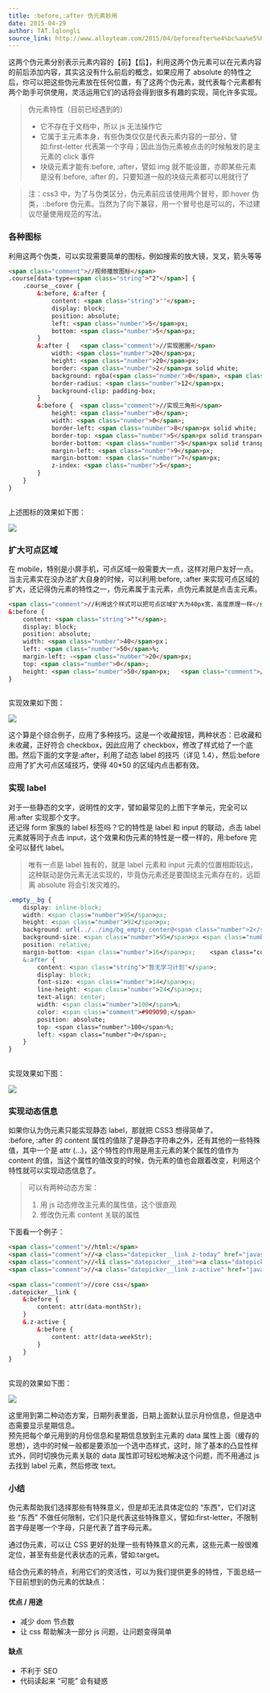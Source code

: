 ```yaml
---
title: :before,:after 伪元素妙用
date: 2015-04-29
author: TAT.lqlongli
source_link: http://www.alloyteam.com/2015/04/beforeafter%e4%bc%aa%e5%85%83%e7%b4%a0%e5%a6%99%e7%94%a8/
---
```


<!-- {% raw %} - for jekyll -->

这两个伪元素分别表示元素内容的【前】【后】，利用这两个伪元素可以在元素内容的前后添加内容，其实这没有什么前后的概念，如果应用了 absolute 的特性之后，你可以把这些伪元素放在任何位置，有了这两个伪元素，就代表每个元素都有两个助手可供使用，灵活运用它们的话将会得到很多有趣的实现，简化许多实现。

> 伪元素特性（目前已经遇到的）
>
> -   它不存在于文档中，所以 js 无法操作它
> -   它属于主元素本身，有些伪类仅仅是代表元素内容的一部分，譬如:first-letter 代表第一个字母；因此当伪元素被点击的时候触发的是主元素的 click 事件
> -   块级元素才能有:before, :after，譬如 img 就不能设置，亦即某些元素是没有:before, :after 的，只要知道一般的块级元素都可以用就行了

> 注：css3 中，为了与伪类区分，伪元素前应该使用两个冒号，即:hover 伪类，::before 伪元素。当然为了向下兼容，用一个冒号也是可以的，不过建议尽量使用规范的写法。

### 各种图标

利用这两个伪类，可以实现需要简单的图标，例如搜索的放大镜，叉叉，箭头等等

```html
<span class="comment">//视频播放图标</span>
.course[data-type=<span class="string">"2"</span>] {
    .course__cover {
        &:before, &:after {
            content: <span class="string">''</span>;
            display: block;
            position: absolute;
            left: <span class="number">5</span>px;
            bottom: <span class="number">5</span>px;
        }
        &:after {   <span class="comment">//实现圈圈</span>
            width: <span class="number">20</span>px;
            height: <span class="number">20</span>px;
            border: <span class="number">2</span>px solid white;
            background: rgba(<span class="number">0</span>, <span class="number">0</span>, <span class="number">0</span>, .<span class="number">6</span>);
            border-radius: <span class="number">12</span>px;
            background-clip: padding-box;
        }
        &:before {  <span class="comment">//实现三角形</span>
            height: <span class="number">0</span>;
            width: <span class="number">0</span>;
            border-left: <span class="number">8</span>px solid white;
            border-top: <span class="number">5</span>px solid transparent;
            border-bottom: <span class="number">5</span>px solid transparent;
            margin-left: <span class="number">9</span>px;
            margin-bottom: <span class="number">7</span>px;
            z-index: <span class="number">5</span>;
        }
    }
}
 
```

上述图标的效果如下图：

![](http://7tszky.com1.z0.glb.clouddn.com/Fv_HjtNCbR13N7bdbkeZY5RaSOTb)

### 扩大可点区域

在 mobile，特别是小屏手机，可点区域一般需要大一点，这样对用户友好一点。  
当主元素实在没办法扩大自身的时候，可以利用:before, :after 来实现可点区域的扩大，还记得伪元素的特性之一，伪元素属于主元素，点伪元素就是点击主元素。

```html
<span class="comment">//利用这个样式可以把可点区域扩大为40px宽，高度原理一样</span>
&:before {
    content: <span class="string">""</span>;
    display: block;
    position: absolute;
    width: <span class="number">40</span>px；
    left: <span class="number">50</span>%;
    margin-left: -<span class="number">20</span>px;
    top: <span class="number">0</span>;
    height: <span class="number">50</span>px;   <span class="comment">//随便</span>
}
 
```

实现效果如下图：

![](http://7tszky.com1.z0.glb.clouddn.com/FuEk1oYgYkJG7qCqhbMfRiw_3erf)

这个算是个综合例子，应用了多种技巧。这是一个收藏按钮，两种状态：已收藏和未收藏，正好符合 checkbox，因此应用了 checkbox，修改了样式给了一个底图。然后下面的文字是:after，利用了动态 label 的技巧（详见 1.4），然后:before 应用了扩大可点区域技巧，使得 40\*50 的区域内点击都有效。

### 实现 label

对于一些静态的文字，说明性的文字，譬如最常见的上图下字单元，完全可以用:after 实现那个文字。  
还记得 form 家族的 label 标签吗？它的特性是 label 和 input 的联动，点击 label 元素就等同于点击 input，这个效果和伪元素的特性是一模一样的，用:before 完全可以替代 label。

> 唯有一点是 label 独有的，就是 label 元素和 input 元素的位置相距较远，这种联动是伪元素无法实现的，毕竟伪元素还是要围绕主元素存在的，远距离 absolute 将会引发灾难的。

```css
.empty__bg {
    display: inline-block;
    width: <span class="number">95</span>px;
    height: <span class="number">92</span>px;
    background: url(../../img/bg_empty_center@<span class="number">2</span>x.png) no-repeat;
    background-size: <span class="number">95</span>px <span class="number">92</span>px;
    position: relative;
    margin-bottom: <span class="number">16</span>px;    <span class="comment">//注意这里需要留好位置放置after元素（它是absolute进去的）</span>
    &:after {
        content: <span class="string">"暂无学习计划"</span>;
        display: block;
        font-size: <span class="number">14</span>px;
        line-height: <span class="number">24</span>px;
        text-align: center;
        width: <span class="number">100</span>%;
        color: <span class="comment">#909090;</span>
        position: absolute;
        top: <span class="number">100</span>%;
        left: <span class="number">0</span>;
    }
}
 
```

实现效果如下图：

![](http://7tszky.com1.z0.glb.clouddn.com/FvD_sYY4Fmp_yKS0E07H-5jhuKTB)

### 实现动态信息

如果你认为伪元素只能实现静态 label，那就把 CSS3 想得简单了。  
:before, :after 的 content 属性的值除了是静态字符串之外，还有其他的一些特殊值，其中一个是 attr (…)，这个特性的作用是用主元素的某个属性的值作为 content 的值，当这个属性的值改变的时候，伪元素的值也会跟着改变，利用这个特性就可以实现动态信息了。

> 可以有两种动态方案：
>
> 1.  用 js 动态修改主元素的属性值，这个很直观
> 2.  修改伪元素 content 关联的属性

下面看一个例子：

```html
<span class="comment">//html:</span>
<span class="comment">//<a class="datepicker__link z-today" href="javascript:void(0)" data-monthstr="04月" data-weekstr="周三" data-k="2015422"><span>22</span></a></span>
<span class="comment">//<li class="datepicker__item"><a class="datepicker__link" href="javascript:void(0)" data-monthstr="04月" data-weekstr="周四" data-k="2015423"><span>23</span></a></li></span>
<span class="comment">//<a class="datepicker__link z-active" href="javascript:void(0)" data-monthstr="04月" data-weekstr="周五" data-k="2015424"><span>24</span></a></span>
 
<span class="comment">//core css</span>
.datepicker__link {
    &:before {
        content: attr(data-monthStr);
    }
    &.z-active {
        &:before {
            content: attr(data-weekStr);
        }
    }
}
 
```

实现的效果如下图：

![](http://7tszky.com1.z0.glb.clouddn.com/FvAgycjSwhWigLJThiWQyxS5IM_-)

这里用到第二种动态方案，日期列表里面，日期上面默认显示月份信息，但是选中态需要显示星期信息。  
预先把每个单元用到的月份信息和星期信息放到主元素的 data 属性上面（缓存的思想），选中的时候一般都是要添加一个选中态样式，这时，除了基本的凸显性样式外，同时切换伪元素关联的 data 属性即可轻松地解决这个问题，而不用通过 js 去找到 label 元素，然后修改 text。

### 小结

伪元素帮助我们选择那些有特殊意义，但是却无法具体定位的 “东西”，它们对这些 “东西” 不做任何限制，它们只是代表这些特殊意义，譬如:first-letter，不限制首字母是哪一个字母，只是代表了首字母元素。

通过伪元素，可以让 CSS 更好的处理一些有特殊意义的元素，这些元素一般很难定位，甚至有些是代表状态的元素，譬如:target。

结合伪元素的特点，利用它们的灵活性，可以为我们提供更多的特性，下面总结一下目前想到的伪元素的优缺点：

#### 优点 / 用途

-   减少 dom 节点数
-   让 css 帮助解决一部分 js 问题，让问题变得简单

#### 缺点

-   不利于 SEO
-   代码读起来 “可能” 会有疑惑

<!-- {% endraw %} - for jekyll -->